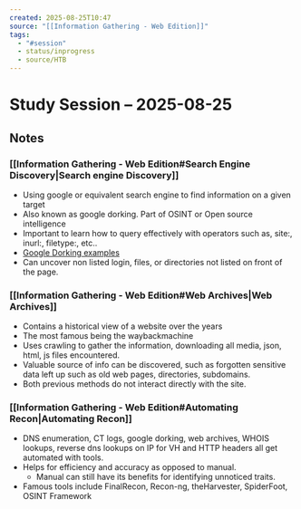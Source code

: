 ```yaml
---
created: 2025-08-25T10:47
source: "[[Information Gathering - Web Edition]]"
tags:
  - "#session"
  - status/inprogress
  - source/HTB
---
```

# Study Session – 2025-08-25

## Notes

### [[Information Gathering - Web Edition#Search Engine Discovery|Search engine Discovery]]
- Using google or equivalent search engine to find information on a given target
- Also known as google dorking. Part of OSINT or Open source intelligence
- Important to learn how to query effectively with operators such as, site:, inurl:, filetype:, etc..
- [Google Dorking examples](https://www.exploit-db.com/google-hacking-database)
- Can uncover non listed login, files, or directories not listed on front of the page.

### [[Information Gathering - Web Edition#Web Archives|Web Archives]]
- Contains a historical view of a website over the years
- The most famous being the waybackmachine
- Uses crawling to gather the information, downloading all media, json, html, js files encountered.
- Valuable source of info can be discovered, such as forgotten sensitive data left up such as old web pages, directories, subdomains.
- Both previous methods do not interact directly with the site.

### [[Information Gathering - Web Edition#Automating Recon|Automating Recon]]
- DNS enumeration, CT logs, google dorking, web archives, WHOIS lookups, reverse dns lookups on IP for VH and HTTP headers all get automated with tools.
- Helps for efficiency and accuracy as opposed to manual.
	- Manual can still have its benefits for identifying unnoticed traits.
- Famous tools include FinalRecon, Recon-ng, theHarvester, SpiderFoot, OSINT Framework